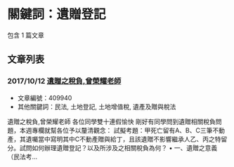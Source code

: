 # 關鍵詞：遺贈登記

包含 1 篇文章

## 文章列表

### 2017/10/12 [遺贈之稅負,曾榮耀老師](../../articles/409940_%E9%81%BA%E8%B4%88%E4%B9%8B%E7%A8%85%E8%B2%A0%2C%E6%9B%BE%E6%A6%AE%E8%80%80%E8%80%81%E5%B8%AB.md)
- 文章編號：409940
- 其他關鍵詞：民法, 土地登記, 土地增值稅, 遺產及贈與稅法

遺贈之稅負,曾榮耀老師 各位同學雙十連假愉快 剛好有同學問到遺贈相關稅負問題，本週專欄就幫各位予以釐清觀念： 試擬考題：甲死亡留有A、B、C三筆不動產，其遺囑當中寫明其中C不動產贈與給丁，且該遺贈不影響繼承人乙、丙之特留分。試問如何辦理遺贈登記？以及所涉及之相關稅負為何？ • 一、遺贈之意義（民法考...
